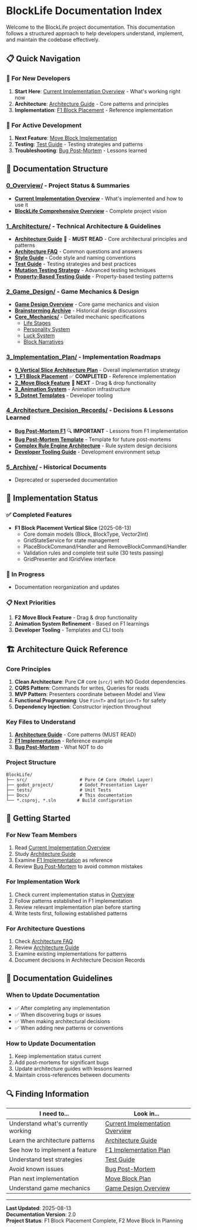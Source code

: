 # BlockLife Documentation Index

Welcome to the BlockLife project documentation. This documentation follows a structured approach to help developers understand, implement, and maintain the codebase effectively.

## 📋 Quick Navigation

### 🎯 For New Developers
1. **Start Here**: [Current Implementation Overview](0_Overview/Current_Implementation_Overview.md) - What's working right now
2. **Architecture**: [Architecture Guide](1_Architecture/Architecture_Guide.md) - Core patterns and principles
3. **Implementation**: [F1 Block Placement](3_Implementation_Plan/1_F1_Block_Placement_Implementation_Plan.md) - Reference implementation

### 🚀 For Active Development
1. **Next Feature**: [Move Block Implementation](3_Implementation_Plan/2_Move_Block_Feature_Implementation_Plan.md)
2. **Testing**: [Test Guide](1_Architecture/Test_Guide.md) - Testing strategies and patterns
3. **Troubleshooting**: [Bug Post-Mortem](4_Architecture_Decision_Records/Bug_Post_Mortem_F1_Implementation.md) - Lessons learned

## 📁 Documentation Structure

### [0_Overview/](0_Overview/) - Project Status & Summaries
- **[Current Implementation Overview](0_Overview/Current_Implementation_Overview.md)** - What's implemented and how to use it
- **[BlockLife Comprehensive Overview](0_Overview/BlockLife_Comprehensive_Overview.md)** - Complete project vision

### [1_Architecture/](1_Architecture/) - Technical Architecture & Guidelines
- **[Architecture Guide](1_Architecture/Architecture_Guide.md)** 📘 - **MUST READ** - Core architectural principles and patterns
- **[Architecture FAQ](1_Architecture/Architecture_FAQ.md)** - Common questions and answers
- **[Style Guide](1_Architecture/Style_Guide.md)** - Code style and naming conventions
- **[Test Guide](1_Architecture/Test_Guide.md)** - Testing strategies and best practices
- **[Mutation Testing Strategy](1_Architecture/Mutation_Testing_Strategy.md)** - Advanced testing techniques
- **[Property-Based Testing Guide](1_Architecture/Property_Based_Testing_Guide.md)** - Property-based testing patterns

### [2_Game_Design/](2_Game_Design/) - Game Mechanics & Design
- **[Game Design Overview](2_Game_Design/Game_Design_Overview.md)** - Core game mechanics and vision
- **[Brainstorming Archive](2_Game_Design/Brainstorming_Archive.md)** - Historical design discussions
- **[Core_Mechanics/](2_Game_Design/Core_Mechanics/)** - Detailed mechanic specifications
  - [Life Stages](2_Game_Design/Core_Mechanics/01_Life_Stages.md)
  - [Personality System](2_Game_Design/Core_Mechanics/02_Personality_System.md)
  - [Luck System](2_Game_Design/Core_Mechanics/03_Luck_System.md)
  - [Block Narratives](2_Game_Design/Core_Mechanics/04_Block_Narratives.md)

### [3_Implementation_Plan/](3_Implementation_Plan/) - Implementation Roadmaps
- **[0_Vertical Slice Architecture Plan](3_Implementation_Plan/0_Vertical_Slice_Architecture_Plan.md)** - Overall implementation strategy
- **[1_F1 Block Placement](3_Implementation_Plan/1_F1_Block_Placement_Implementation_Plan.md)** ✅ **COMPLETED** - Reference implementation
- **[2_Move Block Feature](3_Implementation_Plan/2_Move_Block_Feature_Implementation_Plan.md)** 🚧 **NEXT** - Drag & drop functionality
- **[3_Animation System](3_Implementation_Plan/3_Animation_System_Implementation_Plan.md)** - Animation infrastructure
- **[5_Dotnet Templates](3_Implementation_Plan/5_Dotnet_New_Templates_Implementation_Plan.md)** - Developer tooling

### [4_Architecture_Decision_Records/](4_Architecture_Decision_Records/) - Decisions & Lessons Learned
- **[Bug Post-Mortem F1](4_Architecture_Decision_Records/Bug_Post_Mortem_F1_Implementation.md)** 🔍 **IMPORTANT** - Lessons from F1 implementation
- **[Bug Post-Mortem Template](4_Architecture_Decision_Records/Bug_Post_Mortem_Template.md)** - Template for future post-mortems
- **[Complex Rule Engine Architecture](4_Architecture_Decision_Records/Complex_Rule_Engine_Architecture.md)** - Rule system design decisions
- **[Developer Tooling Guide](4_Architecture_Decision_Records/Developer_Tooling_Guide.md)** - Development environment setup

### [5_Archive/](5_Archive/) - Historical Documents
- Deprecated or superseded documentation

## 🎯 Implementation Status

### ✅ Completed Features
- **F1 Block Placement Vertical Slice** (2025-08-13)
  - Core domain models (Block, BlockType, Vector2Int)
  - GridStateService for state management
  - PlaceBlockCommand/Handler and RemoveBlockCommand/Handler
  - Validation rules and complete test suite (30 tests passing)
  - GridPresenter and IGridView interface

### 🚧 In Progress
- Documentation reorganization and updates

### 📋 Next Priorities
1. **F2 Move Block Feature** - Drag & drop functionality
2. **Animation System Refinement** - Based on F1 learnings
3. **Developer Tooling** - Templates and CLI tools

## 🏗️ Architecture Quick Reference

### Core Principles
1. **Clean Architecture**: Pure C# core (`src/`) with NO Godot dependencies
2. **CQRS Pattern**: Commands for writes, Queries for reads
3. **MVP Pattern**: Presenters coordinate between Model and View
4. **Functional Programming**: Use `Fin<T>` and `Option<T>` for safety
5. **Dependency Injection**: Constructor injection throughout

### Key Files to Understand
1. **[Architecture Guide](1_Architecture/Architecture_Guide.md)** - Core patterns (MUST READ)
2. **[F1 Implementation](3_Implementation_Plan/1_F1_Block_Placement_Implementation_Plan.md)** - Reference example
3. **[Bug Post-Mortem](4_Architecture_Decision_Records/Bug_Post_Mortem_F1_Implementation.md)** - What NOT to do

### Project Structure
```
BlockLife/
├── src/                    # Pure C# Core (Model Layer)
├── godot_project/          # Godot Presentation Layer  
├── tests/                  # Unit Tests
├── Docs/                   # This documentation
└── *.csproj, *.sln        # Build configuration
```

## 🚀 Getting Started

### For New Team Members
1. Read [Current Implementation Overview](0_Overview/Current_Implementation_Overview.md)
2. Study [Architecture Guide](1_Architecture/Architecture_Guide.md)
3. Examine [F1 Implementation](3_Implementation_Plan/1_F1_Block_Placement_Implementation_Plan.md) as reference
4. Review [Bug Post-Mortem](4_Architecture_Decision_Records/Bug_Post_Mortem_F1_Implementation.md) to avoid common mistakes

### For Implementation Work
1. Check current implementation status in [Overview](0_Overview/Current_Implementation_Overview.md)
2. Follow patterns established in F1 implementation
3. Review relevant implementation plan before starting
4. Write tests first, following established patterns

### For Architecture Questions
1. Check [Architecture FAQ](1_Architecture/Architecture_FAQ.md)
2. Review [Architecture Guide](1_Architecture/Architecture_Guide.md)
3. Examine existing implementations for patterns
4. Document decisions in Architecture Decision Records

## 📝 Documentation Guidelines

### When to Update Documentation
- ✅ After completing any implementation
- ✅ When discovering bugs or issues  
- ✅ When making architectural decisions
- ✅ When adding new patterns or conventions

### How to Update Documentation
1. Keep implementation status current
2. Add post-mortems for significant bugs
3. Update architecture guides with lessons learned
4. Maintain cross-references between documents

## 🔍 Finding Information

| I need to... | Look in... |
|---------------|------------|
| Understand what's currently working | [Current Implementation Overview](0_Overview/Current_Implementation_Overview.md) |
| Learn the architecture patterns | [Architecture Guide](1_Architecture/Architecture_Guide.md) |
| See how to implement a feature | [F1 Implementation Plan](3_Implementation_Plan/1_F1_Block_Placement_Implementation_Plan.md) |
| Understand test strategies | [Test Guide](1_Architecture/Test_Guide.md) |
| Avoid known issues | [Bug Post-Mortem](4_Architecture_Decision_Records/Bug_Post_Mortem_F1_Implementation.md) |
| Plan next implementation | [Move Block Plan](3_Implementation_Plan/2_Move_Block_Feature_Implementation_Plan.md) |
| Understand game mechanics | [Game Design Overview](2_Game_Design/Game_Design_Overview.md) |

---

**Last Updated**: 2025-08-13  
**Documentation Version**: 2.0  
**Project Status**: F1 Block Placement Complete, F2 Move Block In Planning
